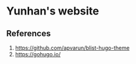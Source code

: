 # Yunhan's website

## References
1. https://github.com/apvarun/blist-hugo-theme
2. https://gohugo.io/
